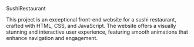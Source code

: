 SushiRestaurant

This project is an exceptional front-end website for a sushi restaurant, crafted with HTML, CSS, and JavaScript.
The website offers a visually stunning and interactive user experience, featuring smooth animations that enhance 
navigation and engagement.

